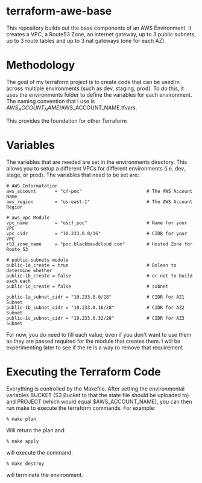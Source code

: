 # terraform-awe-base
This repository builds out the base components of an AWS Environment.  It creates a VPC, a Route53 Zone, an internet gateway, up to 3 public subnets, up to 3 route tables and up to 3 nat gateways (one for each AZ).

# Methodology
The goal of my terraform project is to create code that can be used in across multiple environments (such as dev, staging, prod).  To do this, it uses the environments folder to define the variables for each environment.  The naming convention that I use is $AWS_ACCOUNT_NAME/$AWS_ACCOUNT_NAME.tfvars.

This provides the foundation for other Terraform 

# Variables
The variables that are needed are set in the environments directory.  This allows you to setup a different VPCs for different environments (i.e. dev, stage, or prod).  The variables that need to be set are:

    # AWS Informatation
    aws_account       = "cf-poc"                        # The AWS Account Name
    aws_region        = "us-east-1"                     # The AWS Account Region
    
    # aws_vpc Module
    vpc_name          = "oscf_poc"                      # Name for your VPC
    vpc_cidr          = "10.233.0.0/16"                 # CIDR for your VPC
    r53_zone_name     = "poc.blackbaudcloud.com"        # Hosted Zone for Route 53
    
    # public-subnets module
    public-1a_create = true                             # Bolean to determine whether
    public-1b_create = false                            # or not to build each each 
    public-1c_create = false                            # subnet 
    
    public-1a_subnet_cidr = "10.233.0.0/28"             # CIDR for AZ1 Subnet
    public-1b_subnet_cidr = "10.233.0.16/28"            # CIDR for AZ2 Subnet
    public-1c_subnet_cidr = "10.233.0.32/28"            # CIDR for AZ3 Subnet

For now, you do need to fill each value, even if you don't want to use them as they are passed required for the module that creates them.  I will be experimenting later to see if the re is a way ro remove that requirement

# Executing the Terraform Code
Everything is controlled by the Makefile.  After setting the environmental variables BUCKET (S3 Bucket to that the state file should be uploaded to) and PROJECT (which would equal $AWS_ACCOUNT_NAME), you can then run make to execute the terraform commands.  For example:

    % make plan
    
Will return the plan and:

    % make apply
    
will execute the command.  

    % make destroy

will terminate the environment.